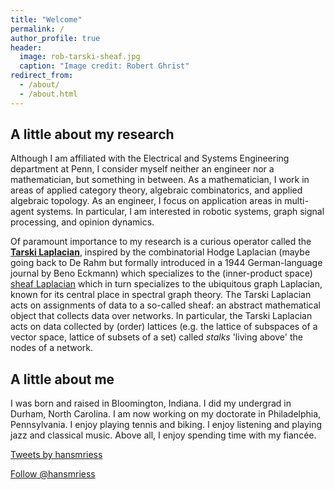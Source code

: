 ```yaml
---
title: "Welcome"
permalink: /
author_profile: true
header: 
  image: rob-tarski-sheaf.jpg
  caption: "Image credit: Robert Ghrist"
redirect_from: 
  - /about/
  - /about.html
---
```


## A little about my research

Although I am affiliated with the Electrical and Systems Engineering department at Penn, I consider myself neither an engineer nor a mathematician, but something in between. As a mathematician, I work in areas of applied category theory, algebraic combinatorics, and applied algebraic topology. As an engineer, I focus on application areas in multi-agent systems. In particular, I am interested in robotic systems, graph signal processing, and opinion dynamics. 

Of paramount importance to my research is a curious operator called the [**Tarski Laplacian**](https://hansriess.com/publication/2020-7-8-tarski-laplacian), inspired by the combinatorial Hodge Laplacian (maybe going back to De Rahm but formally introduced in a 1944 German-language journal by Beno Eckmann) which specializes to the (inner-product space) [sheaf Laplacian](https://arxiv.org/pdf/1808.01513.pdf) which in turn specializes to the ubiquitous graph Laplacian, known for its central place in spectral graph theory. The Tarski Laplacian acts on assignments of data to a so-called sheaf: an abstract mathematical object that collects data over networks. In particular, the Tarski Laplacian acts on data collected by (order) lattices (e.g. the lattice of subspaces of a vector space, lattice of subsets of a set) called *stalks* 'living above' the nodes of a network.

<!-- ![](/images/rob-tarski-sheaf.jpg) -->

## A little about me

I was born and raised in Bloomington, Indiana. I did my undergrad in Durham, North Carolina. I am now working on my doctorate in Philadelphia, Pennsylvania. I enjoy playing tennis and biking. I enjoy listening and playing jazz and classical music. Above all, I enjoy spending time with my fiancée. 

<script src='https://storage.ko-fi.com/cdn/scripts/overlay-widget.js'></script>
<script>
  kofiWidgetOverlay.draw('hansmriess', {
    'type': 'floating-chat',
    'floating-chat.donateButton.text': 'Support me',
    'floating-chat.donateButton.background-color': '#d2ac95',
    'floating-chat.donateButton.text-color': '#fff'
  });
</script>

<a class="twitter-timeline" data-width="600" data-height="1000" data-dnt="true" data-theme="light" href="https://twitter.com/hansmriess?ref_src=twsrc%5Etfw">Tweets by hansmriess</a> <script async src="https://platform.twitter.com/widgets.js" charset="utf-8" ></script>

<a href="https://twitter.com/hansmriess?ref_src=twsrc%5Etfw" class="twitter-follow-button" data-show-count="false">Follow @hansmriess</a><script async src="https://platform.twitter.com/widgets.js" charset="utf-8"></script>